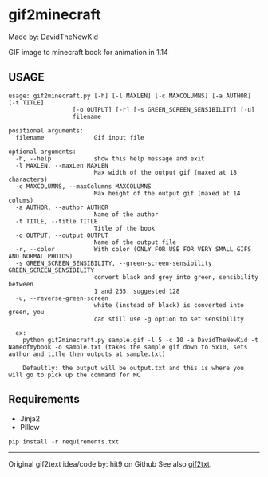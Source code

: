 gif2minecraft
=======

Made by: DavidTheNewKid


GIF image to minecraft book for animation in 1.14


USAGE
-----

```
usage: gif2minecraft.py [-h] [-l MAXLEN] [-c MAXCOLUMNS] [-a AUTHOR] [-t TITLE]
                  [-o OUTPUT] [-r] [-s GREEN_SCREEN_SENSIBILITY] [-u]
                  filename

positional arguments:
  filename              Gif input file

optional arguments:
  -h, --help            show this help message and exit
  -l MAXLEN, --maxLen MAXLEN
                        Max width of the output gif (maxed at 18 characters)
  -c MAXCOLUMNS, --maxColumns MAXCOLUMNS
                        Max height of the output gif (maxed at 14 colums)
  -a AUTHOR, --author AUTHOR
                        Name of the author
  -t TITLE, --title TITLE
                        Title of the book
  -o OUTPUT, --output OUTPUT
                        Name of the output file
  -r, --color           With color (ONLY FOR USE FOR VERY SMALL GIFS AND NORMAL PHOTOS)
  -s GREEN_SCREEN_SENSIBILITY, --green-screen-sensibility GREEN_SCREEN_SENSIBILITY
                        convert black and grey into green, sensibility between
                        1 and 255, suggested 128
  -u, --reverse-green-screen
                        white (instead of black) is converted into green, you
                        can still use -g option to set sensibility

  ex:
    python gif2minecraft.py sample.gif -l 5 -c 10 -a DavidTheNewKid -t Nameofmybook -o sample.txt (takes the sample gif down to 5x10, sets author and title then outputs at sample.txt)
    
    Defaultly: the output will be output.txt and this is where you will go to pick up the command for MC
```

Requirements
-----------

* Jinja2
* Pillow

```
pip install -r requirements.txt
```

-----------

Original gif2text idea/code by: hit9 on Github
See also [gif2txt](https://github.com/hit9/gif2txt).

